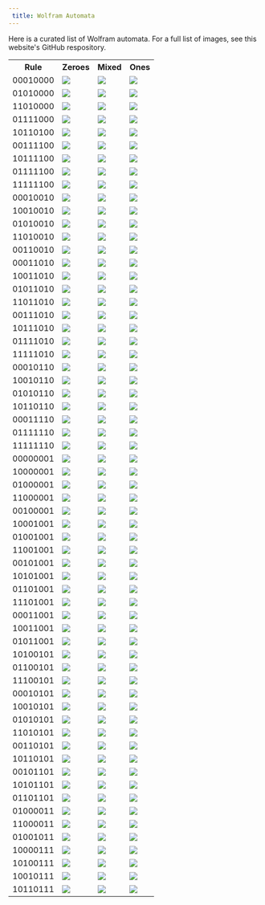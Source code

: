 ```yaml
---
 title: Wolfram Automata
---
```


Here is a curated list of Wolfram automata. For a full list of images, see this website's GitHub respository.

<table>
<tr>
<th>Rule</th>
<th>Zeroes</th>
<th>Mixed</th>
<th>Ones</th>
</tr>
<tr>
<td>00010000</td>
<td><img src="images\wolfram\00010000_zeroes.png"></td>
<td><img src="images\wolfram\00010000_rand.png"></td>
<td><img src="images\wolfram\00010000_ones.png"></td>
</tr>
<tr>
<td>01010000</td>
<td><img src="images\wolfram\01010000_zeroes.png"></td>
<td><img src="images\wolfram\01010000_rand.png"></td>
<td><img src="images\wolfram\01010000_ones.png"></td>
</tr>
<tr>
<td>11010000</td>
<td><img src="images\wolfram\11010000_zeroes.png"></td>
<td><img src="images\wolfram\11010000_rand.png"></td>
<td><img src="images\wolfram\11010000_ones.png"></td>
<tr>
</tr>
<td>01111000</td>
<td><img src="images\wolfram\01111000_zeroes.png"></td>
<td><img src="images\wolfram\01111000_rand.png"></td>
<td><img src="images\wolfram\01111000_ones.png"></td>
</tr>
<tr>
<td>10110100</td>
<td><img src="images\wolfram\10110100_zeroes.png"></td>
<td><img src="images\wolfram\10110100_rand.png"></td>
<td><img src="images\wolfram\10110100_ones.png"></td>
</tr>
<tr>
<td>00111100</td>
<td><img src="images\wolfram\00111100_zeroes.png"></td>
<td><img src="images\wolfram\00111100_rand.png"></td>
<td><img src="images\wolfram\00111100_ones.png"></td>
</tr>
<tr>
<td>10111100</td>
<td><img src="images\wolfram\10111100_zeroes.png"></td>
<td><img src="images\wolfram\10111100_rand.png"></td>
<td><img src="images\wolfram\10111100_ones.png"></td>
</tr>
<tr>
<td>01111100</td>
<td><img src="images\wolfram\01111100_zeroes.png"></td>
<td><img src="images\wolfram\01111100_rand.png"></td>
<td><img src="images\wolfram\01111100_ones.png"></td>
</tr>
<tr>
<td>11111100</td>
<td><img src="images\wolfram\11111100_zeroes.png"></td>
<td><img src="images\wolfram\11111100_rand.png"></td>
<td><img src="images\wolfram\11111100_ones.png"></td>
</tr>
<tr>
<td>00010010</td>
<td><img src="images\wolfram\00010010_zeroes.png"></td>
<td><img src="images\wolfram\00010010_rand.png"></td>
<td><img src="images\wolfram\00010010_ones.png"></td>
</tr>
<tr>
<td>10010010</td>
<td><img src="images\wolfram\10010010_zeroes.png"></td>
<td><img src="images\wolfram\10010010_rand.png"></td>
<td><img src="images\wolfram\10010010_ones.png"></td>
</tr>
<tr>
<td>01010010</td>
<td><img src="images\wolfram\01010010_zeroes.png"></td>
<td><img src="images\wolfram\01010010_rand.png"></td>
<td><img src="images\wolfram\01010010_ones.png"></td>
</tr>
<tr>
<td>11010010</td>
<td><img src="images\wolfram\11010010_zeroes.png"></td>
<td><img src="images\wolfram\11010010_rand.png"></td>
<td><img src="images\wolfram\11010010_ones.png"></td>
</tr>
<tr>
<td>00110010</td>
<td><img src="images\wolfram\00110010_zeroes.png"></td>
<td><img src="images\wolfram\00110010_rand.png"></td>
<td><img src="images\wolfram\00110010_ones.png"></td>
</tr>
<tr>
<td>00011010</td>
<td><img src="images\wolfram\00011010_zeroes.png"></td>
<td><img src="images\wolfram\00011010_rand.png"></td>
<td><img src="images\wolfram\00011010_ones.png"></td>
</tr>
<tr>
<td>10011010</td>
<td><img src="images\wolfram\10011010_zeroes.png"></td>
<td><img src="images\wolfram\10011010_rand.png"></td>
<td><img src="images\wolfram\10011010_ones.png"></td>
</tr>
<tr>
<td>01011010</td>
<td><img src="images\wolfram\01011010_zeroes.png"></td>
<td><img src="images\wolfram\01011010_rand.png"></td>
<td><img src="images\wolfram\01011010_ones.png"></td>
</tr>
<tr>
<td>11011010</td>
<td><img src="images\wolfram\11011010_zeroes.png"></td>
<td><img src="images\wolfram\11011010_rand.png"></td>
<td><img src="images\wolfram\11011010_ones.png"></td>
</tr>
<tr>
<td>00111010</td>
<td><img src="images\wolfram\00111010_zeroes.png"></td>
<td><img src="images\wolfram\00111010_rand.png"></td>
<td><img src="images\wolfram\00111010_ones.png"></td>
</tr>
<tr>
<td>10111010</td>
<td><img src="images\wolfram\10111010_zeroes.png"></td>
<td><img src="images\wolfram\10111010_rand.png"></td>
<td><img src="images\wolfram\10111010_ones.png"></td>
</tr>
<tr>
<td>01111010</td>
<td><img src="images\wolfram\01111010_zeroes.png"></td>
<td><img src="images\wolfram\01111010_rand.png"></td>
<td><img src="images\wolfram\01111010_ones.png"></td>
</tr>
<tr>
<td>11111010</td>
<td><img src="images\wolfram\11111010_zeroes.png"></td>
<td><img src="images\wolfram\11111010_rand.png"></td>
<td><img src="images\wolfram\11111010_ones.png"></td>
</tr>
<tr>
<td>00010110</td>
<td><img src="images\wolfram\00010110_zeroes.png"></td>
<td><img src="images\wolfram\00010110_rand.png"></td>
<td><img src="images\wolfram\00010110_ones.png"></td>
</tr>
<tr>
<td>10010110</td>
<td><img src="images\wolfram\10010110_zeroes.png"></td>
<td><img src="images\wolfram\10010110_rand.png"></td>
<td><img src="images\wolfram\10010110_ones.png"></td>
</tr>
<tr>
<td>01010110</td>
<td><img src="images\wolfram\01010110_zeroes.png"></td>
<td><img src="images\wolfram\01010110_rand.png"></td>
<td><img src="images\wolfram\01010110_ones.png"></td>
</tr>
<tr>
<td>10110110</td>
<td><img src="images\wolfram\10110110_zeroes.png"></td>
<td><img src="images\wolfram\10110110_rand.png"></td>
<td><img src="images\wolfram\10110110_ones.png"></td>
</tr>
<tr>
<td>00011110</td>
<td><img src="images\wolfram\00011110_zeroes.png"></td>
<td><img src="images\wolfram\00011110_rand.png"></td>
<td><img src="images\wolfram\00011110_ones.png"></td>
</tr>
<tr>
<td>01111110</td>
<td><img src="images\wolfram\01111110_zeroes.png"></td>
<td><img src="images\wolfram\01111110_rand.png"></td>
<td><img src="images\wolfram\01111110_ones.png"></td>
</tr>
<tr>
<td>11111110</td>
<td><img src="images\wolfram\11111110_zeroes.png"></td>
<td><img src="images\wolfram\11111110_rand.png"></td>
<td><img src="images\wolfram\11111110_ones.png"></td>
</tr>
<tr>
<td>00000001</td>
<td><img src="images\wolfram\00000001_zeroes.png"></td>
<td><img src="images\wolfram\00000001_rand.png"></td>
<td><img src="images\wolfram\00000001_ones.png"></td>
</tr>
<tr>
<td>10000001</td>
<td><img src="images\wolfram\10000001_zeroes.png"></td>
<td><img src="images\wolfram\10000001_rand.png"></td>
<td><img src="images\wolfram\10000001_ones.png"></td>
</tr>
<tr>
<td>01000001</td>
<td><img src="images\wolfram\01000001_zeroes.png"></td>
<td><img src="images\wolfram\01000001_rand.png"></td>
<td><img src="images\wolfram\01000001_ones.png"></td>
</tr>
<tr>
<td>11000001</td>
<td><img src="images\wolfram\11000001_zeroes.png"></td>
<td><img src="images\wolfram\11000001_rand.png"></td>
<td><img src="images\wolfram\11000001_ones.png"></td>
</tr>
<tr>
<td>00100001</td>
<td><img src="images\wolfram\00100001_zeroes.png"></td>
<td><img src="images\wolfram\00100001_rand.png"></td>
<td><img src="images\wolfram\00100001_ones.png"></td>
</tr>
<tr>
<td>10001001</td>
<td><img src="images\wolfram\10001001_zeroes.png"></td>
<td><img src="images\wolfram\10001001_rand.png"></td>
<td><img src="images\wolfram\10001001_ones.png"></td>
</tr>
<tr>
<td>01001001</td>
<td><img src="images\wolfram\01001001_zeroes.png"></td>
<td><img src="images\wolfram\01001001_rand.png"></td>
<td><img src="images\wolfram\01001001_ones.png"></td>
</tr>
<tr>
<td>11001001</td>
<td><img src="images\wolfram\11001001_zeroes.png"></td>
<td><img src="images\wolfram\11001001_rand.png"></td>
<td><img src="images\wolfram\11001001_ones.png"></td>
</tr>
<tr>
<td>00101001</td>
<td><img src="images\wolfram\00101001_zeroes.png"></td>
<td><img src="images\wolfram\00101001_rand.png"></td>
<td><img src="images\wolfram\00101001_ones.png"></td>
</tr>
<tr>
<td>10101001</td>
<td><img src="images\wolfram\10101001_zeroes.png"></td>
<td><img src="images\wolfram\10101001_rand.png"></td>
<td><img src="images\wolfram\10101001_ones.png"></td>
</tr>
<tr>
<td>01101001</td>
<td><img src="images\wolfram\01101001_zeroes.png"></td>
<td><img src="images\wolfram\01101001_rand.png"></td>
<td><img src="images\wolfram\01101001_ones.png"></td>
</tr>
<tr>
<td>11101001</td>
<td><img src="images\wolfram\11101001_zeroes.png"></td>
<td><img src="images\wolfram\11101001_rand.png"></td>
<td><img src="images\wolfram\11101001_ones.png"></td>
</tr>
<tr>
<td>00011001</td>
<td><img src="images\wolfram\00011001_zeroes.png"></td>
<td><img src="images\wolfram\00011001_rand.png"></td>
<td><img src="images\wolfram\00011001_ones.png"></td>
</tr>
<tr>
<td>10011001</td>
<td><img src="images\wolfram\10011001_zeroes.png"></td>
<td><img src="images\wolfram\10011001_rand.png"></td>
<td><img src="images\wolfram\10011001_ones.png"></td>
</tr>
<tr>
<td>01011001</td>
<td><img src="images\wolfram\01011001_zeroes.png"></td>
<td><img src="images\wolfram\01011001_rand.png"></td>
<td><img src="images\wolfram\01011001_ones.png"></td>
</tr>
<tr>
<td>10100101</td>
<td><img src="images\wolfram\10100101_zeroes.png"></td>
<td><img src="images\wolfram\10100101_rand.png"></td>
<td><img src="images\wolfram\10100101_ones.png"></td>
</tr>
<tr>
<td>01100101</td>
<td><img src="images\wolfram\01100101_zeroes.png"></td>
<td><img src="images\wolfram\01100101_rand.png"></td>
<td><img src="images\wolfram\01100101_ones.png"></td>
</tr>
<tr>
<td>11100101</td>
<td><img src="images\wolfram\11100101_zeroes.png"></td>
<td><img src="images\wolfram\11100101_rand.png"></td>
<td><img src="images\wolfram\11100101_ones.png"></td>
</tr>
<tr>
<td>00010101</td>
<td><img src="images\wolfram\00010101_zeroes.png"></td>
<td><img src="images\wolfram\00010101_rand.png"></td>
<td><img src="images\wolfram\00010101_ones.png"></td>
</tr>
<tr>
<td>10010101</td>
<td><img src="images\wolfram\10010101_zeroes.png"></td>
<td><img src="images\wolfram\10010101_rand.png"></td>
<td><img src="images\wolfram\10010101_ones.png"></td>
</tr>
<tr>
<td>01010101</td>
<td><img src="images\wolfram\01010101_zeroes.png"></td>
<td><img src="images\wolfram\01010101_rand.png"></td>
<td><img src="images\wolfram\01010101_ones.png"></td>
</tr>
<tr>
<td>11010101</td>
<td><img src="images\wolfram\11010101_zeroes.png"></td>
<td><img src="images\wolfram\11010101_rand.png"></td>
<td><img src="images\wolfram\11010101_ones.png"></td>
</tr>
<tr>
<td>00110101</td>
<td><img src="images\wolfram\00110101_zeroes.png"></td>
<td><img src="images\wolfram\00110101_rand.png"></td>
<td><img src="images\wolfram\00110101_ones.png"></td>
</tr>
<tr>
<td>10110101</td>
<td><img src="images\wolfram\10110101_zeroes.png"></td>
<td><img src="images\wolfram\10110101_rand.png"></td>
<td><img src="images\wolfram\10110101_ones.png"></td>
</tr>
<tr>
<td>00101101</td>
<td><img src="images\wolfram\00101101_zeroes.png"></td>
<td><img src="images\wolfram\00101101_rand.png"></td>
<td><img src="images\wolfram\00101101_ones.png"></td>
</tr>
<tr>
<td>10101101</td>
<td><img src="images\wolfram\10101101_zeroes.png"></td>
<td><img src="images\wolfram\10101101_rand.png"></td>
<td><img src="images\wolfram\10101101_ones.png"></td>
</tr>
<tr>
<td>01101101</td>
<td><img src="images\wolfram\01101101_zeroes.png"></td>
<td><img src="images\wolfram\01101101_rand.png"></td>
<td><img src="images\wolfram\01101101_ones.png"></td>
</tr>
<tr>
<td>01000011</td>
<td><img src="images\wolfram\01000011_zeroes.png"></td>
<td><img src="images\wolfram\01000011_rand.png"></td>
<td><img src="images\wolfram\01000011_ones.png"></td>
</tr>
<tr>
<td>11000011</td>
<td><img src="images\wolfram\11000011_zeroes.png"></td>
<td><img src="images\wolfram\11000011_rand.png"></td>
<td><img src="images\wolfram\11000011_ones.png"></td>
</tr>
<tr>
<td>01001011</td>
<td><img src="images\wolfram\01001011_zeroes.png"></td>
<td><img src="images\wolfram\01001011_rand.png"></td>
<td><img src="images\wolfram\01001011_ones.png"></td>
</tr>
<tr>
<td>10000111</td>
<td><img src="images\wolfram\10000111_zeroes.png"></td>
<td><img src="images\wolfram\10000111_rand.png"></td>
<td><img src="images\wolfram\10000111_ones.png"></td>
</tr>
<tr>
<td>10100111</td>
<td><img src="images\wolfram\10100111_zeroes.png"></td>
<td><img src="images\wolfram\10100111_rand.png"></td>
<td><img src="images\wolfram\10100111_ones.png"></td>
</tr>
<tr>
<td>10010111</td>
<td><img src="images\wolfram\10010111_zeroes.png"></td>
<td><img src="images\wolfram\10010111_rand.png"></td>
<td><img src="images\wolfram\10010111_ones.png"></td>
</tr>
<tr>
<td>10110111</td>
<td><img src="images\wolfram\10110111_zeroes.png"></td>
<td><img src="images\wolfram\10110111_rand.png"></td>
<td><img src="images\wolfram\10110111_ones.png"></td>
</tr>
</table>